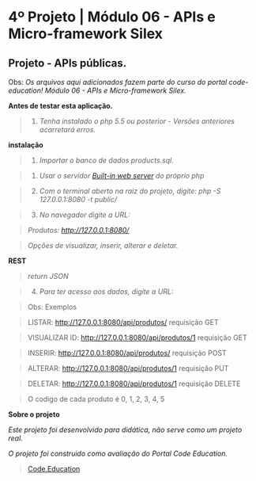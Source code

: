 4º Projeto | Módulo 06 - APIs e Micro-framework Silex
=====================================================

Projeto - APIs públicas.
------------------------------------------------

Obs: *Os arquivos aqui adicionados fazem parte do curso do portal code-education! Módulo 06 - APIs e Micro-framework Silex.*

**Antes de testar esta aplicação.**

>1. *Tenha instalado o php 5.5 ou posterior - Versões anteriores acarretará erros.*

**instalação**

>1. *Importar o banco de dados products.sql.*

>1. *Usar o servidor <a href="http://php.net/manual/pt_BR/features.commandline.webserver.php" title="Built-in web server PHP" target="_blank">Built-in web server</a> do próprio php*

>2. *Com o terminal aberto na raiz do projeto, digite: php -S 127.0.0.1:8080 -t public/*

>3. *No navegador digite a URL:*

> *Produtos: <span style="">http://127.0.0.1:8080/</span>*

> *Opções de visualizar, inserir, alterar e deletar.*

**REST**
> *return JSON*

>4. *Para ter acesso aos dados, digite a URL:*

> Obs: Exemplos

> LISTAR: <span style="">http://127.0.0.1:8080/api/produtos/</span> requisição GET

> VISUALIZAR ID: <span style="">http://127.0.0.1:8080/api/produtos/1</span> requisição GET

> INSERIR: <span style="">http://127.0.0.1:8080/api/produtos/</span> requisição POST

> ALTERAR: <span style="">http://127.0.0.1:8080/api/produtos/1</span> requisição PUT

> DELETAR: <span style="">http://127.0.0.1:8080/api/produtos/1</span> requisição DELETE


>O codigo de cada produto é <span style="">0, 1, 2, 3, 4, 5</span>

**Sobre o projeto**

*Este projeto foi desenvolvido para didática, não serve como um projeto real.*

*O projeto foi construido como avaliação do Portal Code Education.*

><a href="http://portal.code.education/" target="_blank">Code.Education</a>
